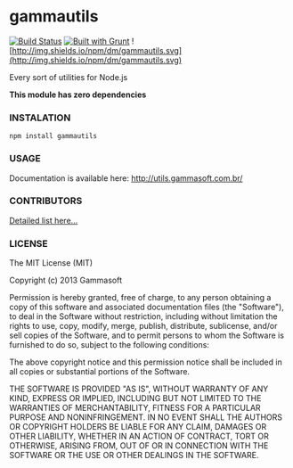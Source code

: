 gammautils
=====

[![Build Status](https://drone.io/github.com/gammasoft/utils/status.png)](https://drone.io/github.com/gammasoft/utils/latest)
[![Built with Grunt](https://camo.githubusercontent.com/02d9825a669fb5b9f53bfe2e5a3fa4a1081cdb6a/68747470733a2f2f63646e2e6772756e746a732e636f6d2f6275696c74776974682e706e67 "Built with Grunt")](http://gruntjs.com/) ![http://img.shields.io/npm/dm/gammautils.svg](http://img.shields.io/npm/dm/gammautils.svg)

Every sort of utilities for Node.js

**This module has zero dependencies**

### INSTALATION

    npm install gammautils

### USAGE

Documentation is available here: http://utils.gammasoft.com.br/

### CONTRIBUTORS

[Detailed list here...](contributors.md)

### LICENSE

The MIT License (MIT)

Copyright (c) 2013 Gammasoft

Permission is hereby granted, free of charge, to any person obtaining a copy of
this software and associated documentation files (the "Software"), to deal in
the Software without restriction, including without limitation the rights to
use, copy, modify, merge, publish, distribute, sublicense, and/or sell copies of
the Software, and to permit persons to whom the Software is furnished to do so,
subject to the following conditions:

The above copyright notice and this permission notice shall be included in all
copies or substantial portions of the Software.

THE SOFTWARE IS PROVIDED "AS IS", WITHOUT WARRANTY OF ANY KIND, EXPRESS OR
IMPLIED, INCLUDING BUT NOT LIMITED TO THE WARRANTIES OF MERCHANTABILITY, FITNESS
FOR A PARTICULAR PURPOSE AND NONINFRINGEMENT. IN NO EVENT SHALL THE AUTHORS OR
COPYRIGHT HOLDERS BE LIABLE FOR ANY CLAIM, DAMAGES OR OTHER LIABILITY, WHETHER
IN AN ACTION OF CONTRACT, TORT OR OTHERWISE, ARISING FROM, OUT OF OR IN
CONNECTION WITH THE SOFTWARE OR THE USE OR OTHER DEALINGS IN THE SOFTWARE.
